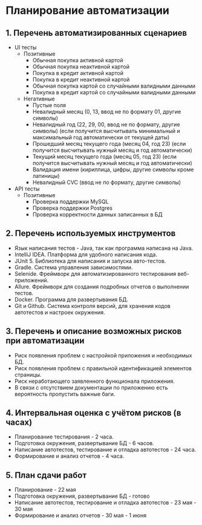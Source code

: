 # Планирование автоматизации

## 1. Перечень автоматизированных сценариев
    
* UI тесты
  * Позитивные
    * Обычная покупка активной картой
    * Обычная покупка неактивной картой
    * Покупка в кредит активной картой
    * Покупка в кредит неактивной картой
    * Обычная покупка картой со случайными валидными данными
    * Покупка в кредит картой со случайными валидными данными
  * Негативные
    * Пустые поля
    * Невалидный месяц (0, 13, ввод не по формату 01, другие символы)
    * Невалидный год (22, 29, 00, ввод не по формату, другие символы) (если получится высчитывать минимальный и максимальный год автоматически от текущей даты)
    * Прошедший месяц текущего года (месяц 04, год 23) (если получится высчитывать нужный месяц и год автоматически)
    * Текущий месяц текущего года (месяц 05, год 23) (если получится высчитывать нужный месяц и год автоматически)
    * Валидация имени (кириллица, цифры, другие символы кроме латиницы)
    * Невалидный CVC (ввод не по формату, другие символы)
* API тесты
  * Позитивные
    * Проверка поддержки MySQL 
    * Проверка поддержки Postgres 
    * Проверка корректности данных записанных в БД

## 2. Перечень используемых инструментов
* Язык написания тестов - Java, так как программа написана на Java.
* IntelliJ IDEA. Платформа для удобного написания кода.
* JUnit 5. Библиотека для написания и запуска авто-тестов.
* Gradle. Система управления зависимостями.
* Selenide. Фреймворк для автоматизированного тестирования веб-приложений.
* Allure. Фреймворк для создания подробных отчетов о выполнении тестов.
* Docker. Программа для развертывания БД.
* Git и Github. Система контроля версий, для хранения кодов автотестов и настроек окружения.

## 3. Перечень и описание возможных рисков при автоматизации
* Риск появления проблем с настройкой приложения и необходимых БД.
* Риск появления проблем с правильной идентификацией элементов страницы.
* Риск неработающего заявленного функционала приложения.
* В связи с отсутствием документации по приложению есть вероятность пропустить важные баги.

## 4. Интервальная оценка с учётом рисков (в часах)
* Планирование тестирования - 2 часа.
* Подготовка окружения, развертывание БД - 6 часов.
* Написание автотестов, тестирование и отладка автотестов - 24 часа.
* Формирование и анализ отчетов - 4 часа.

## 5. План сдачи работ
* Планирование - 22 мая
* Подготовка окружения, развертывание БД - готово
* Написание автотестов, тестирование и отладка автотестов - 23 мая - 30 мая
* Формирование и анализ отчетов - 30 мая - 1 июня